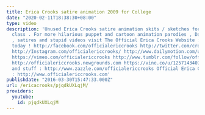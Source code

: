 ```yaml
---
title: Erica Crooks satire animation 2009 for College
date: "2020-02-11T18:38:30+08:00"
type: video
description: 'Unused Erica Crooks satire animation skits / sketches for a college
  class . For more hilarious puppet and cartoon animation parodies , Dark Comedy humor
  , satires and stupid videos visit The Official Erica Crooks Website : officialericcrooks.com
  today ! http://facebook.com/officialericcrooks http://twitter.com/crooks_erica http://youtube.com/user/officialericcrooks
  http://Instagram.com/officialericcrooks/ http://www.dailymotion.com/user/officialericcrooks/1
  https://vimeo.com/officialericcrooks http://www.tumblr.com/follow/officialericcrooks
  http://officialericcrooks.newgrounds.com https://vine.co/u/1257143407999610880 T-shirts
  and stuff : http://www.zazzle.com/officialericcrooks Official Erica Crooks Website
  : http://www.officialericcrooks.com'
publishdate: "2016-03-30T15:47:33.000Z"
url: /ericacrooks/pjqdkUXLqjM/
providers:
  youtube:
    id: pjqdkUXLqjM
---
```

